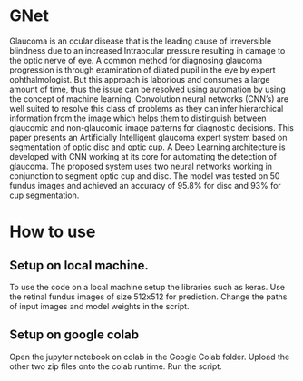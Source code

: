 # GNet

Glaucoma is an ocular disease that is the leading cause of irreversible blindness due to an increased Intraocular pressure resulting in damage to the optic nerve of eye. A common method for diagnosing glaucoma progression is through examination of dilated pupil in the eye by expert ophthalmologist. But this approach is laborious and consumes a large amount of time, thus the issue can be resolved using automation by using the concept of machine learning. Convolution neural networks (CNN’s) are well suited to resolve this class of problems as they can infer hierarchical information from the image which helps them to
distinguish between glaucomic and non-glaucomic image patterns for diagnostic decisions. This paper presents an Artificially Intelligent glaucoma expert system based on segmentation of optic disc and optic cup. A Deep Learning architecture is developed with CNN working at its core for automating the detection of glaucoma. The proposed system uses two neural networks working in conjunction to segment optic cup and disc. The model was tested on 50 fundus images and achieved an accuracy of 95.8% for disc and 93% for cup segmentation.

# How to use 

## Setup on local machine.
To use the code on a local machine setup the libraries such as keras.
Use the retinal fundus images of size 512x512 for prediction.
Change the paths of input images and model weights in the script.


## Setup on google colab
Open the jupyter notebook on colab in the Google Colab folder.
Upload the other two zip files onto the colab runtime.
Run the script.
